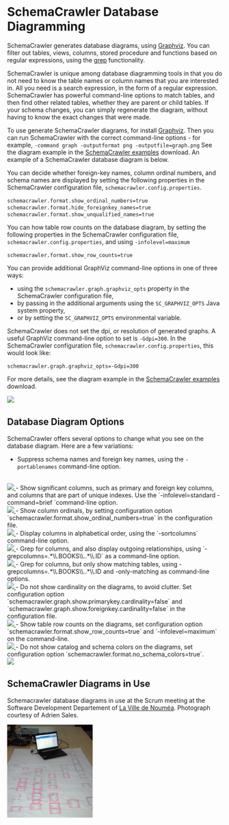 # SchemaCrawler Database Diagramming

SchemaCrawler generates database diagrams, using [Graphviz](http://www.graphviz.org/).
You can filter out tables, views, columns, stored procedure and functions based on regular expressions,
using the [grep](faq.html#whats-schemacrawler-grep) functionality.

SchemaCrawler is unique among database diagramming tools in that you do not need to know the
table names or column names that you are interested in. All you need is a search expression,
in the form of a regular expression. SchemaCrawler has powerful command-line options to match tables,
and then find other related tables, whether they are parent or child tables. If your schema changes,
you can simply regenerate the diagram, without having to know the exact changes that were made.

To use generate SchemaCrawler diagrams, for install [Graphviz](http://www.graphviz.org/).
Then you can run SchemaCrawler with the correct command-line options - for example,
`-command graph -outputformat png -outputfile=graph.png` See the diagram example
in the [SchemaCrawler examples](http://github.com/sualeh/SchemaCrawler/releases/)
download. An example of a SchemaCrawler database diagram is below.

You can decide whether foreign-key names, column ordinal numbers, and schema names are displayed
by setting the following properties in the SchemaCrawler configuration file,
`schemacrawler.config.properties`.

```
schemacrawler.format.show_ordinal_numbers=true
schemacrawler.format.hide_foreignkey_names=true
schemacrawler.format.show_unqualified_names=true
```

You can how table row counts on the database diagram,
by setting the following properties in the SchemaCrawler configuration file,
`schemacrawler.config.properties`, and using `-infolevel=maximum`

```
schemacrawler.format.show_row_counts=true
```

You can provide additional GraphViz command-line options in one of three ways:

* using the `schemacrawler.graph.graphviz_opts` property in the SchemaCrawler configuration file,
* by passing in the additional arguments using the `SC_GRAPHVIZ_OPTS` Java system property, 
* or by setting the `SC_GRAPHVIZ_OPTS` environmental variable.

SchemaCrawler does not set the dpi, or resolution of generated graphs. A useful GraphViz command-line 
option to set is `-Gdpi=300`. In the SchemaCrawler configuration file, 
`schemacrawler.config.properties`, this would look like: 
    
```        
schemacrawler.graph.graphviz_opts=-Gdpi=300
```    

For more details, see the diagram example in the
[SchemaCrawler examples](http://github.com/sualeh/SchemaCrawler/releases/)
download.

<a href="images/diagram.png" data-toggle="lightbox" title="SchemaCrawler database diagram">
<img src="images/diagram.png" width="200" />
</a>

## Database Diagram Options

SchemaCrawler offers several options to change what you see on the database diagram. Here are a few variations:

- Suppress schema names and foreign key names, using the `-portablenames` command-line option.
<br />
<a href="images/diagram_2_portablenames.png" data-toggle="lightbox" title="SchemaCrawler database diagram">
<img src="images/diagram_2_portablenames.png" width="200" />
</a>
- Show significant columns, such as primary and foreign key columns, and columns that are part of unique indexes. Use the `-infolevel=standard -command=brief `command-line option.
<br />
<a href="images/diagram_3_important_columns.png" data-toggle="lightbox" title="SchemaCrawler database diagram">
<img src="images/diagram_3_important_columns.png" width="200" />
</a>
- Show column ordinals, by setting configuration option `schemacrawler.format.show_ordinal_numbers=true` in the configuration file.
<br />
<a href="images/diagram_4_ordinals.png" data-toggle="lightbox" title="SchemaCrawler database diagram">
<img src="images/diagram_4_ordinals.png" width="200" />
</a>
- Display columns in alphabetical order, using the `-sortcolumns` command-line option.
<br />
<a href="images/diagram_5_alphabetical.png" data-toggle="lightbox" title="SchemaCrawler database diagram">
<img src="images/diagram_5_alphabetical.png" width="200" />
</a>
- Grep for columns, and also display outgoing relationships, using `-grepcolumns=.*\\.BOOKS\\..*\\.ID` as a command-line option.
<br />
<a href="images/diagram_6_grep.png" data-toggle="lightbox" title="SchemaCrawler database diagram">
<img src="images/diagram_6_grep.png" width="200" />
</a>
- Grep for columns, but only show matching tables, using -grepcolumns=.*\\.BOOKS\\..*\\.ID and -only-matching as command-line options.
<br />
<a href="images/diagram_7_grep_onlymatching.png" data-toggle="lightbox" title="SchemaCrawler database diagram">
<img src="images/diagram_7_grep_onlymatching.png" width="200" />
</a>
- Do not show cardinality on the diagrams, to avoid clutter. Set configuration option `schemacrawler.graph.show.primarykey.cardinality=false` and `schemacrawler.graph.show.foreignkey.cardinality=false` in the configuration file.
<br />
<a href="images/diagram_8_no_cardinality.png" data-toggle="lightbox" title="SchemaCrawler database diagram">
<img src="images/diagram_8_no_cardinality.png" width="200" />
</a>
- Show table row counts on the diagrams, set configuration option `schemacrawler.format.show_row_counts=true` and `-infolevel=maximum` on the command-line.
<br />
<a href="images/diagram_9_row_counts.png" data-toggle="lightbox" title="SchemaCrawler database diagram">
<img src="images/diagram_9_row_counts.png" width="200" />
</a>
- Do not show catalog and schema colors on the diagrams, set configuration option `schemacrawler.format.no_schema_colors=true`.
<br />
<a href="images/diagram_10_row_counts.png" data-toggle="lightbox" title="SchemaCrawler database diagram">
<img src="images/diagram_10_row_counts.png" width="200" />
</a>

## SchemaCrawler Diagrams in Use

Schemacrawler database diagrams in use at the Scrum meeting at the Software Development Departement of [La Ville de Nouméa](http://www.noumea.nc/). Photograph courtesy of Adrien Sales.

<a href="images/SchemaCrawler_Noumea.jpg" data-toggle="lightbox" title="Schemacrawler database diagrams in use">
<img src="images/SchemaCrawler_Noumea.jpg" width="200" />
</a>
